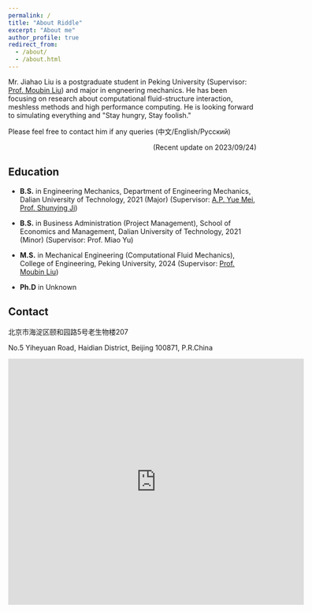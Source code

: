 ```yaml
---
permalink: /
title: "About Riddle"
excerpt: "About me"
author_profile: true
redirect_from: 
  - /about/
  - /about.html
---
```


Mr. Jiahao Liu is a postgraduate student in Peking University (Supervisor: [Prof. Moubin Liu](https://scholar.google.com/citations?user=guclLlYAAAAJ&hl=en)) and major in engneering mechanics. He has been focusing on research about computational fluid-structure interaction, meshless methods and high performance computing. He is looking forward to simulating everything and "Stay hungry, Stay foolish."

Please feel free to contact him if any queries (中文/English/Русский)

<p align="right"> (Recent update on 2023/09/24) </p>

## Education

* **B.S.** in Engineering Mechanics, Department of Engineering Mechanics, Dalian University of Technology, 2021 (Major)
(Supervisor: [A.P. Yue Mei](https://scholar.google.com/citations?user=aMNdUkUAAAAJ&hl=en), [Prof. Shunying Ji](https://www.researchgate.net/profile/Shunying-Ji)) 
* **B.S.** in Business Administration (Project Management), School of Economics and Management, Dalian University of Technology, 2021 (Minor)
(Supervisor: Prof. Miao Yu)

* **M.S.** in Mechanical Engineering (Computational Fluid Mechanics), College of Engineering, Peking University, 2024
(Supervisor: [Prof. Moubin Liu](https://scholar.google.com/citations?user=guclLlYAAAAJ&hl=en)) 

* **Ph.D** in Unknown

## Contact

北京市海淀区颐和园路5号老生物楼207

No.5 Yiheyuan Road, Haidian District, Beijing 100871, P.R.China

<iframe src="https://www.google.com/maps/embed?pb=!1m18!1m12!1m3!1d764.1770597606455!2d116.31114926983642!3d39.992624999999975!2m3!1f0!2f0!3f0!3m2!1i1024!2i768!4f13.1!3m3!1m2!1s0x35f056b218c9b797%3A0x11eb94f4c3cc4351!2sPeking%20University%20Student%20Society%20and%20Technology%20Association!5e0!3m2!1sen!2s!4v1695213221767!5m2!1sen!2s" width="600" height="500" style="border:0;" allowfullscreen="" loading="lazy" referrerpolicy="no-referrer-when-downgrade"></iframe>
